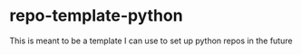 # repo-template-python
This is meant to be a template I can use to set up python repos in the future
